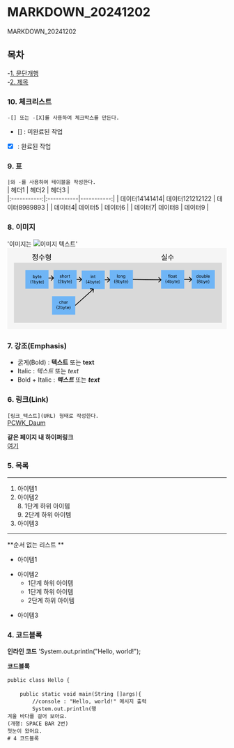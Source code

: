 # MARKDOWN_20241202
MARKDOWN_20241202

## 목차
-[1. 문단개행](#1-문단개행)  
-[2. 제목](#2-제목)

### 10. 체크리스트
`-[] 또는 -[X]를 사용하여 체크박스를 만든다.`  
- [] : 미완료된 작업  
- [X] : 완료된 작업

### 9. 표
`|와 -를 사용하여 테이블을 작성한다.`  
| 헤더1 | 헤더2 | 헤더3 |  
|:-----------:|:-----------|-----------:|
| 데이터14141414| 데이터121212122 | 데이터8989893 |
| 데이터4| 데이터5 | 데이터6 |
| 데이터7| 데이터8 | 데이터9 |

### 8. 이미지
'이미지는 ![이미지 텍스트](이미지URL)'  
![Casting](https://github.com/chosungmin1103/MARKDOWN_20241202/blob/main/casting.png)
### 7. 강조(Emphasis)
- 굵게(Bold) : **텍스트**  또는 __text__  
- Italic : *텍스트* 또는 _text_  
- Bold + Italic : ***텍스트*** 또는 ___text___

### 6. 링크(Link)
`[링크_텍스트](URL) 형태로 작성한다.`  
[PCWK_Daum](https://cafe.daum.net/pcwk)  

**같은 페이지 내 하이퍼링크**  
[여기](#4-코드블록)  



### 5. 목록
---
1. 아이템1
2. 아이템2  
   8. 1단계 하위 아이템  
   9. 2단계 하위 아이템  
9. 아이템3
***

**순서 없는 리스트  **
- 아이템1  
+ 아이템2  
  - 1단계 하위 아이템  
  + 1단계 하위 아이템  
  * 2단계 하위 아이템
- 아이템3


### 4. 코드블록
**인라인 코드** 
'System.out.println("Hello, world!");  

**코드블록**  
```
public class Hello {
	
	public static void main(String []args){
		//console : "Hello, world!" 메시지 출력
		System.out.println(행
겨울 바다를 걸어 보아요.  
(개행: SPACE BAR 2번)  
첫눈이 왔어요.  
# 4 코드블록
